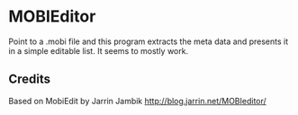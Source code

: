 # MOBIEditor
Point to a .mobi file and this program extracts the meta data and presents it in a simple editable list. It seems to mostly work.

## Credits
Based on MobiEdit by Jarrin Jambik
http://blog.jarrin.net/MOBIeditor/
